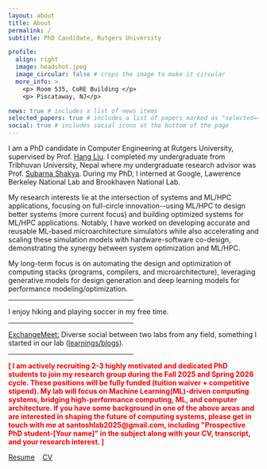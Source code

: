 ```yaml
---
layout: about
title: About
permalink: /
subtitle: PhD Candidate, Rutgers University

profile:
  align: right
  image: headshot.jpeg
  image_circular: false # crops the image to make it circular
  more_info: >
    <p> Room 535, CoRE Building </p>
    <p> Piscataway, NJ</p>

news: true # includes a list of news items
selected_papers: true # includes a list of papers marked as "selected={true}"
social: true # includes social icons at the bottom of the page
---
```


I am a PhD candidate in Computer Engineering at Rutgers University, supervised by Prof. [Hang Liu](https://asherliu.github.io/). I completed my undergraduate from Tribhuvan University, Nepal where my undergraduate research advisor was Prof. [Subarna Shakya](https://www.linkedin.com/in/prof-dr-subarna-shakya-0b636b54/). During my PhD, I interned at Google, Lawerence Berkeley National Lab and Brookhaven National Lab. 


My research interests lie at the intersection of systems and ML/HPC applications, focusing on full-circle innovation--using ML/HPC to design better systems (more current focus) and building optimized systems for ML/HPC applications. Notably, I have worked on developing accurate and reusable ML-based microarchitecture simulators while also accelerating and scaling these simulation models with hardware-software co-design, demonstrating the synergy between system optimization and ML/HPC.

My long-term focus is on automating the design and optimization of computing stacks (programs, compilers, and microarchitecture), leveraging generative models for design generation and deep learning models for performance modeling/optimization.

<hr align="left" style="width:50%">

I enjoy hiking and playing soccer in my free time.

<hr align="left" style="width:50%">

[ExchangeMeet:](/blog) Diverse social between two labs from any field, something I started in our lab ([learnings/blogs](/blog)).

<hr align="left" style="width:50%">

<b style='color:red;'>
[ I am actively recruiting 2-3 highly motivated and dedicated PhD students to join my research group during the Fall 2025 and Spring 2026 cycle. These positions will be fully funded (tuition waiver + competitive stipend). My lab will focus on Machine Learning(ML)-driven computing systems, bridging high-performance computing, ML, and computer architecture. </b>

<b style='color:red;'>
 If you have some background in one of the above areas and are interested in shaping the future of computing systems, please get in touch with me at santoshlab2025@gmail.com, including "Prospective PhD student-[Your name]" in the subject along with your CV, transcript, and your research interest. ]
</b>

[Resume](/assets/pdf/santosh_cv.pdf) &nbsp;&nbsp; [CV](/assets/pdf/santosh_cv_academia.pdf) 





